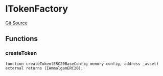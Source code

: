 # ITokenFactory
[Git Source](https://github.com/Ammalgam-Protocol/core-v1/blob/bbf468c990ab84694ca54d6197acec418d42c187/contracts/interfaces/factories/ITokenFactory.sol)


## Functions
### createToken


```solidity
function createToken(ERC20BaseConfig memory config, address _asset) external returns (IAmmalgamERC20);
```

